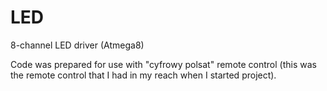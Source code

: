 # LED
8-channel LED driver (Atmega8)

Code was prepared for use with "cyfrowy polsat" remote control (this was the remote control that I had in my reach when I started project).

